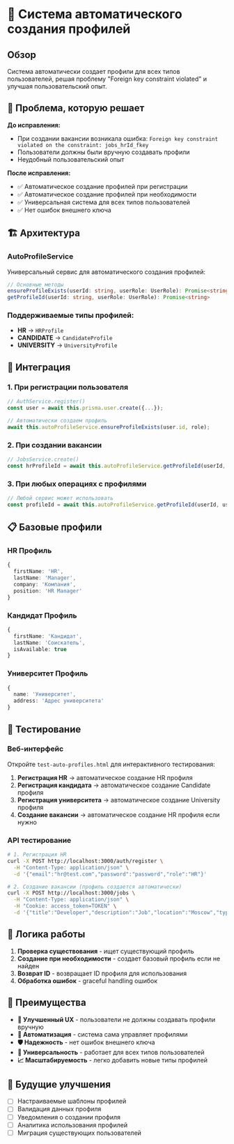 # 🤖 Система автоматического создания профилей

## Обзор

Система автоматически создает профили для всех типов пользователей, решая проблему "Foreign key constraint violated" и улучшая пользовательский опыт.

## 🎯 Проблема, которую решает

**До исправления:**
- При создании вакансии возникала ошибка: `Foreign key constraint violated on the constraint: jobs_hrId_fkey`
- Пользователи должны были вручную создавать профили
- Неудобный пользовательский опыт

**После исправления:**
- ✅ Автоматическое создание профилей при регистрации
- ✅ Автоматическое создание профилей при необходимости
- ✅ Универсальная система для всех типов пользователей
- ✅ Нет ошибок внешнего ключа

## 🏗️ Архитектура

### AutoProfileService
Универсальный сервис для автоматического создания профилей:

```typescript
// Основные методы
ensureProfileExists(userId: string, userRole: UserRole): Promise<string>
getProfileId(userId: string, userRole: UserRole): Promise<string>
```

### Поддерживаемые типы профилей:
- **HR** → `HRProfile`
- **CANDIDATE** → `CandidateProfile` 
- **UNIVERSITY** → `UniversityProfile`

## 🔧 Интеграция

### 1. При регистрации пользователя
```typescript
// AuthService.register()
const user = await this.prisma.user.create({...});

// Автоматически создаем профиль
await this.autoProfileService.ensureProfileExists(user.id, role);
```

### 2. При создании вакансии
```typescript
// JobsService.create()
const hrProfileId = await this.autoProfileService.getProfileId(userId, user.role);
```

### 3. При любых операциях с профилями
```typescript
// Любой сервис может использовать
const profileId = await this.autoProfileService.getProfileId(userId, userRole);
```

## 📋 Базовые профили

### HR Профиль
```typescript
{
  firstName: 'HR',
  lastName: 'Manager', 
  company: 'Компания',
  position: 'HR Manager'
}
```

### Кандидат Профиль
```typescript
{
  firstName: 'Кандидат',
  lastName: 'Соискатель',
  isAvailable: true
}
```

### Университет Профиль
```typescript
{
  name: 'Университет',
  address: 'Адрес университета'
}
```

## 🧪 Тестирование

### Веб-интерфейс
Откройте `test-auto-profiles.html` для интерактивного тестирования:

1. **Регистрация HR** → автоматическое создание HR профиля
2. **Регистрация кандидата** → автоматическое создание Candidate профиля  
3. **Регистрация университета** → автоматическое создание University профиля
4. **Создание вакансии** → автоматическое создание HR профиля если нужно

### API тестирование
```bash
# 1. Регистрация HR
curl -X POST http://localhost:3000/auth/register \
  -H "Content-Type: application/json" \
  -d '{"email":"hr@test.com","password":"password","role":"HR"}'

# 2. Создание вакансии (профиль создается автоматически)
curl -X POST http://localhost:3000/jobs \
  -H "Content-Type: application/json" \
  -H "Cookie: access_token=TOKEN" \
  -d '{"title":"Developer","description":"Job","location":"Moscow","type":"FULL_TIME","experienceLevel":"JUNIOR"}'
```

## 🔄 Логика работы

1. **Проверка существования** - ищет существующий профиль
2. **Создание при необходимости** - создает базовый профиль если не найден
3. **Возврат ID** - возвращает ID профиля для использования
4. **Обработка ошибок** - graceful handling ошибок

## 🎉 Преимущества

- **🚀 Улучшенный UX** - пользователи не должны создавать профили вручную
- **🔧 Автоматизация** - система сама управляет профилями
- **🛡️ Надежность** - нет ошибок внешнего ключа
- **🔄 Универсальность** - работает для всех типов пользователей
- **📈 Масштабируемость** - легко добавить новые типы профилей

## 🔮 Будущие улучшения

- [ ] Настраиваемые шаблоны профилей
- [ ] Валидация данных профиля
- [ ] Уведомления о создании профиля
- [ ] Аналитика использования профилей
- [ ] Миграция существующих пользователей
